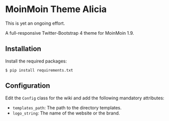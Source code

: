 # MoinMoin Theme Alicia

This is yet an ongoing effort.

A full-responsive Twitter-Bootstrap 4 theme for MoinMoin 1.9.

## Installation

Install the required packages:

    $ pip install requirements.txt


## Configuration

Edit the `Config` class for the wiki and add the following mandatory attributes:

* `templates_path`: The path to the directory templates.
* `logo_string`: The name of the website or the brand.
